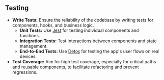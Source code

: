 ## Testing

- **Write Tests:** Ensure the reliability of the codebase by writing tests for components, hooks, and business logic.
  - **Unit Tests:** Use [Jest](https://jestjs.io/) for testing individual components and functions.
  - **Integration Tests:** Test interactions between components and state management.
  - **End-to-End Tests:** Use [Detox](https://github.com/wix/Detox) for testing the app's user flows on real devices.
- **Test Coverage:** Aim for high test coverage, especially for critical paths and reusable components, to facilitate refactoring and prevent regressions.
